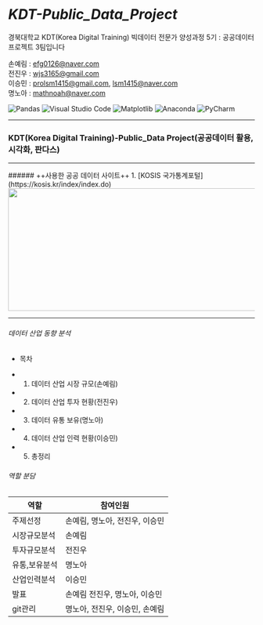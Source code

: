 # *KDT-Public_Data_Project*
경북대학교 KDT(Korea Digital Training) 빅데이터 전문가 양성과정 5기 : 공공데이터 프로젝트 3팀입니다


손예림 : efg0126@naver.com    
전진우 : wjs3165@gmail.com    
이승민 : prolsm1415@gmail.com, lsm1415@naver.com    
명노아 : mathnoah@naver.com    



![Pandas](https://img.shields.io/badge/pandas-%23150458.svg?style=for-the-badge&logo=pandas&logoColor=white)
![Visual Studio Code](https://img.shields.io/badge/Visual%20Studio%20Code-0078d7.svg?style=for-the-badge&logo=visual-studio-code&logoColor=white)
![Matplotlib](https://img.shields.io/badge/Matplotlib-%23ffffff.svg?style=for-the-badge&logo=Matplotlib&logoColor=black)
![Anaconda](https://img.shields.io/badge/Anaconda-%2344A833.svg?style=for-the-badge&logo=anaconda&logoColor=white)
![PyCharm](https://img.shields.io/badge/pycharm-143?style=for-the-badge&logo=pycharm&logoColor=black&color=black&labelColor=green)   
<hr/>


### KDT(Korea Digital Training)-Public_Data Project(공공데이터 활용, 시각화, 판다스)    
<hr/>    
###### ++사용한 공공 데이터 사이트++        
1. [KOSIS 국가통계포털](https://kosis.kr/index/index.do)      
<img src="https://kosis.kr/ext/newKosis/img/layout/logo.png" width=600, height=250>          
<hr/>   


###### 데이터 산업 동향 분석    
* 목차    
- 1. 데이터 산업 시장 규모(손예림)    
- 2. 데이터 산업 투자 현황(전진우)    
- 3. 데이터 유통 보유(명노아)    
- 4. 데이터 산업 인력 현황(이승민)    
- 5. 총정리    


###### 역할 분담

|역할 | 참여인원|
| ---- | -----|
|주제선정 | 손예림, 명노아, 전진우, 이승민 |    
|시장규모분석 | 손예림|   
|투자규모분석 | 전진우|   
|유통,보유분석 | 명노아|    
|산업인력분석 | 이승민|   
|발표 | 손예림 전진우, 명노아, 이승민|   
|git관리 | 명노아, 전진우, 이승민, 손예림|   




